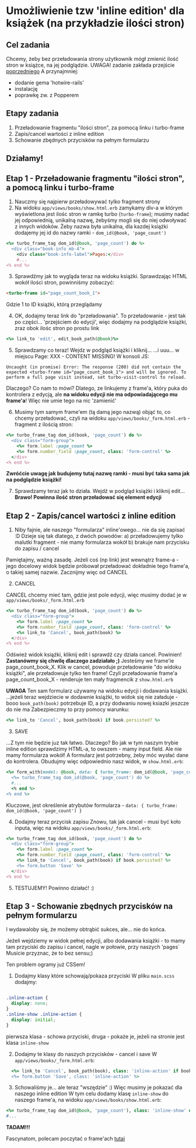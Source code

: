 # Umożliwienie tzw 'inline edition' dla książek (na przykładzie ilości stron)

## Cel zadania

Chcemy, żeby bez przeładowania strony użytkownik mógł zmienić ilość stron w książce, na jej podglądzie.
UWAGA! zadanie zakłada przejście [poprzedniego](https://github.com/infakt/workshops_2023_basic_app/pull/31/files?short_path=2a48237#diff-2a48237ae080365745b1b88d04dc12673515ba2cb16377dcd13df82d795033a5)
A przynajmniej:
* dodanie gema 'hotwire-rails'
* instalację
* poprawkę zw. z Popperem

## Etapy zadania

1. Przeładowanie fragmentu "ilości stron", za pomocą linku i turbo-frame
2. Zapis/cancel wartości z inline edition
3. Schowanie zbędnych przycisków na pełnym formularzu


## Działamy!

## Etap 1 - Przeładowanie fragmentu "ilości stron", a pomocą linku i turbo-frame

1. Nauczmy się najpierw przeładowywać tylko fragment strony
2. Na widoku `app/views/books/show.html.erb` zamykamy div-a w którym wyświetlona jest ilośc stron w ramkę turbo (`turbo-frame`); musimy nadać jej odpowiednią, unikalną nazwę, żebyśmy mogli się do niej odwoływać z innych widoków.
Żeby nazwa była unikalna, dla kazdej książki dodajemy jej id do nazwy ramki - `dom_id(@book, 'page_count')`

```ruby
<%= turbo_frame_tag dom_id(@book, 'page_count') do %>
  <div class="book-info mb-4">
    <div class="book-info-label">Pages:</div>
    #...
<% end %>
```

3. Sprawdźmy jak to wygląda teraz na widoku książki. Sprawdzając HTML wokół ilości stron, powinniśmy zobaczyć:
```html
<turbo-frame id="page_count_book_1">
```
Gdzie 1 to ID książki, którą przeglądamy

4. OK, dodajmy teraz link do "przeładowania". 
To przeładowanie - jest tak po części... 'przejściem do edycji', więc dodajmy na podglądzie książki, zraz obok ilośc stron po prostu link
```ruby
<%= link_to 'edit', edit_book_path(@book)%>
```

5. Sprawdzamy co teraz! Wejdz w podgląd książki i kliknij...
...i uuu... w miejscu Page: XXX - CONTENT MISSING!
W konsoli JS:
```
Uncaught (in promise) Error: The response (200) did not contain the expected <turbo-frame id="page_count_book_1"> and will be ignored. To perform a full page visit instead, set turbo-visit-control to reload.
```
 
Dlaczego? Co nam to mówi?
Dlatego, ze linkujemy z frame'a, który puka do kontrolera z edycją, ale **na widoku edycji nie ma odpowiadającego mu frame'a**!
Więc nie umie tego na nic 'zamienić'

6. Musimy tym samym frame'em  (tą damą jego nazwą) objąć to, co chcemy przeładować, czyli na widoku `app/views/books/_form.html.erb` - fragment z ilością stron:
```ruby
<%= turbo_frame_tag dom_id(book, 'page_count') do %>
  <div class="form-group">
    <%= form.label :page_count %>
    <%= form.number_field :page_count, class: 'form-control' %>
  </div>
<% end %>
```
**Zwróćcie uwagę jak budujemy tutaj nazwę ramki - musi być taka sama jak na podglądzie książki!**

7. Sprawdzamy teraz jak to działa. Wejdź w podgląd książki i kliknij edit...
**Brawo! Powinna ilość stron przeładować się element edycji**

## Etap 2 - Zapis/cancel wartości z inline edition

1. Niby fajnie, ale naszego "formularza" inline'owego... nie da się zapisać :D
Dzieje się tak dlatego, z dwóch powodów:
a) przeładowujemy tylko malutki fragment - nie mamy formularza wokół
b) brakuje nam przycisku do zapisu / cancel

Pamiętajmy, ważną zasadę. Jeżeli coś (np link) jest wewnątrz frame-a - jego docelowy widok będzie próbował przeładować dokładnie tego frame'a, o takiej samej nazwie.
Zacznijmy więc od CANCEL

2. CANCEL

CANCEL chcemy mieć tam, gdzie jest pole edycji, więc musimy dodać je w `app/views/books/_form.html.erb`
```ruby
<%= turbo_frame_tag dom_id(book, 'page_count') do %>
  <div class="form-group">
    <%= form.label :page_count %>
    <%= form.number_field :page_count, class: 'form-control' %>
    <%= link_to 'Cancel', book_path(book) %>
  </div>
<% end %>
```
Odśwież widok książki, kliknij edit i sprawdź czy działa cancel. Powinien!
__Zastanówmy się chwilę dlaczego zadziałało ;)__
Jesteśmy we frame'ie page_count_book_X.
Klik w cancel, powoduje przeładowanie "do widoku książki", ale przeładowuje tylko ten frame!
Czyli przeładowanie frame'a page_count_book_X - renderuje ten mały fragmencik z `show.html.erb`

**UWAGA**
Ten sam formularz używamy na widoku edycji i dodawania książki.
...jeżeli teraz wejdziecie w dodawnie książki, to widok się nie załaduje - booo `book_path(book)` potrzebuje ID, a przy dodwaniu nowej ksiazki jeszcze do nie ma
Zabezpieczmy to przy pomocy warunku:
```ruby
<%= link_to 'Cancel', book_path(book) if book.persisted? %>
```

3. SAVE


...Z tym nie będzie juz tak łatwo. Dlaczego? Bo jak w tym naszym trybie inline edition sprawdzimy HTML-a, to owszem - mamy input field. Ale nie mamy formularza wokół!
A formularz jest potrzebny, żeby móc wysłać dane do kontrolera.
Obudujmy więc odpowiednio nasz widok, w `show.html.erb`:
```ruby
<%= form_with(model: @book, data: { turbo_frame: dom_id(@book, 'page_count') }) do |form| %>
  <%= turbo_frame_tag dom_id(@book, 'page_count') do %>
  #...
  <% end %>
<% end %>
```
Kluczowe, jest określenie atrybutów formularza - `data: { turbo_frame: dom_id(@book, 'page_count') }`

4. Dodajmy teraz przycisk zapisu
Znowu, tak jak cancel - musi być koło inputa, więc na widoku `app/views/books/_form.html.erb`:
```ruby
<%= turbo_frame_tag dom_id(book, 'page_count') do %>
  <div class="form-group">
    <%= form.label :page_count %>
    <%= form.number_field :page_count, class: 'form-control' %>
    <%= link_to 'Cancel', book_path(book) if book.persisted? %>
    <%= form.button 'Save' %>
  </div>
<% end %>
```

5. TESTUJEMY! Powinno działać! :)

## Etap 3 - Schowanie zbędnych przycisków na pełnym formularzu

I wydawaloby się, że możemy obtrąbić sukces, ale... nie do końca.

Jeżeli wejdziemy w widok pełnej edycji, albo dodawania książki - to mamy tam przyciski do zapisu i cancel, nagle w połowie, przy naszych 'pages`
Musicie przyznac, że to bez sensu;)

Ten problem ogramy już CSSem!

1. Dodajmy klasy które schowają/pokaza przyciski
W pliku `main.scss` dodajmy:
```scss

.inline-action {
  display: none;
}
.inline-show .inline-action {
  display: initial;
}
```
pierwsza klasa - schowa przyciski, druga - pokaże je, jeżeli na stronie jest klasa `inline-show`

2. Dodajmy te klasy do naszych przycisków - cancel i save
W `app/views/books/_form.html.erb`:
```ruby
  <%= link_to 'Cancel', book_path(book), class: 'inline-action' if book.persisted? %>
  <%= form.button 'Save', class: 'inline-action' %>
```

3. Schowaliśmy je... ale teraz "wszędzie" :) Więc musimy je pokazać dla naszego inline edition
W tym celu dodamy klasę `inline-show` do naszego frame'a, na widoku `app/views/books/show.html.erb`:
```ruby
<%= turbo_frame_tag dom_id(@book, 'page_count'), class: 'inline-show' do %>
#...
```

**TADAM!!!**

Fascynatom, polecam poczytać o frame'ach [tutaj](https://turbo.hotwired.dev/handbook/frames)
